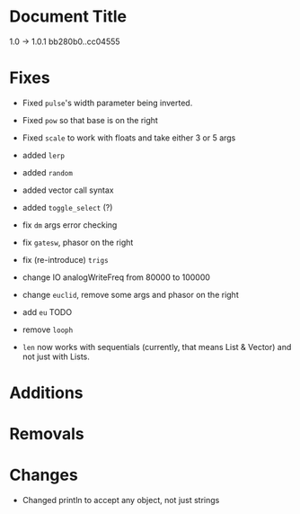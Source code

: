# Document Title

1.0 -> 1.0.1
bb280b0..cc04555

# Fixes
- Fixed `pulse`'s width parameter being inverted.
- Fixed `pow` so that base is on the right
- Fixed `scale` to work with floats and take either 3 or 5 args
- added `lerp`
- added `random`
- added vector call syntax


- added `toggle_select` (?)

- fix `dm` args error checking
- fix `gatesw`, phasor on the right
- fix (re-introduce) `trigs`

- change IO analogWriteFreq from 80000 to 100000

- change `euclid`, remove some args and phasor on the right
- add `eu` TODO
- remove `looph`

- `len` now works with sequentials (currently, that means List & Vector) and not just with Lists.

# Additions
# Removals
# Changes
- Changed println to accept any object, not just strings
